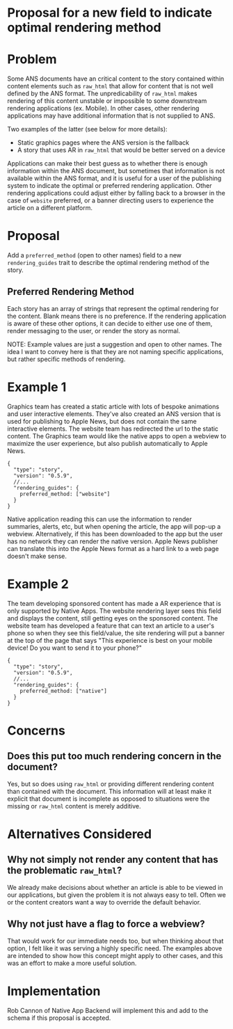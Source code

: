 # Proposal for a new field to indicate optimal rendering method

# Problem

Some ANS documents have an critical content to the story contained within content elements such as `raw_html` that allow for content that is not well defined by the ANS format. The unpredicability of `raw_html` makes rendering of this content unstable or impossible to some downstream rendering applications (ex. Mobile). In other cases, other rendering applications may have additional information that is not supplied to ANS. 

Two examples of the latter (see below for more details):
  - Static graphics pages where the ANS version is the fallback
  - A story that uses AR in `raw_html` that would be better served on a device

Applications can make their best guess as to whether there is enough information within the ANS document, but sometimes that information is not available within the ANS format, and it is useful for a user of the publishing system to indicate the optimal or preferred rendering application. Other rendering applications could adjust either by falling back to a browser in the case of `website` preferred, or a banner directing users to experience the article on a different platform.

# Proposal

Add a `preferred_method` (open to other names) field to a new `rendering_guides` trait to describe the optimal rendering method of the story.

## Preferred Rendering Method

Each story has an array of strings that represent the optimal rendering for the content. Blank means there is no preference. If the rendering application is aware of these other options, it can decide to either use one of them, render messaging to the user, or render the story as normal.

NOTE: Example values are just a suggestion and open to other names. The idea I want to convey here is that they are not naming specific applications, but rather specific methods of rendering.

# Example 1

Graphics team has created a static article with lots of bespoke animations and user interactive elements. They've also created an ANS version that is used for publishing to Apple News, but does not contain the same interactive elements. The website team has redirected the url to the static content. The Graphics team would like the native apps to open a webview to maximize the user experience, but also publish automatically to Apple News.

```
{
  "type": "story",
  "version": "0.5.9",
  //...
  "rendering_guides": {
    preferred_method: ["website"]
  }
}
```

Native application reading this can use the information to render summaries, alerts, etc, but when opening the article, the app will pop-up a webview. Alternatively, if this has been downloaded to the app but the user has no network they can render the native version. Apple News publisher can translate this into the Apple News format as a hard link to a web page doesn't make sense.

# Example 2

The team developing sponsored content has made a AR experience that is only supported by Native Apps. The website rendering layer sees this field and displays the content, still getting eyes on the sponsored content. The website team has developed a feature that can text an article to a user's phone so when they see this field/value, the site rendering will put a banner at the top of the page that says "This experience is best on your mobile device! Do you want to send it to your phone?"

```
{
  "type": "story",
  "version": "0.5.9",
  //...
  "rendering_guides": {
    preferred_method: ["native"]
  }
}
```

# Concerns

## Does this put too much rendering concern in the document?

Yes, but so does using `raw_html` or providing different rendering content than contained with the document. This information will at least make it explicit that document is incomplete as opposed to situations were the missing or `raw_html` content is merely additive.

# Alternatives Considered

## Why not simply not render any content that has the problematic `raw_html`?

We already make decisions about whether an article is able to be viewed in our applications, but given the problem it is not always easy to tell. Often we or the content creators want a way to override the default behavior.

## Why not just have a flag to force a webview?

That would work for our immediate needs too, but when thinking about that option, I felt like it was serving a highly specific need. The examples above are intended to show how this concept might apply to other cases, and this was an effort to make a more useful solution.

# Implementation

Rob Cannon of Native App Backend will implement this and add to the schema if this proposal is accepted.